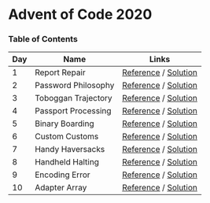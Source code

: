 # Advent of Code 2020

### Table of Contents

| Day | Name                | Links                                                                                        |
| --- | ------------------- | -------------------------------------------------------------------------------------------- |
| 1   | Report Repair       | [Reference](https://adventofcode.com/2020/day/1) / [Solution](/events/2020/day-1/index.ts)   |
| 2   | Password Philosophy | [Reference](https://adventofcode.com/2020/day/2) / [Solution](/events/2020/day-2/index.ts)   |
| 3   | Toboggan Trajectory | [Reference](https://adventofcode.com/2020/day/3) / [Solution](/events/2020/day-3/index.ts)   |
| 4   | Passport Processing | [Reference](https://adventofcode.com/2020/day/4) / [Solution](/events/2020/day-4/index.ts)   |
| 5   | Binary Boarding     | [Reference](https://adventofcode.com/2020/day/5) / [Solution](/events/2020/day-5/index.ts)   |
| 6   | Custom Customs      | [Reference](https://adventofcode.com/2020/day/6) / [Solution](/events/2020/day-6/index.ts)   |
| 7   | Handy Haversacks    | [Reference](https://adventofcode.com/2020/day/7) / [Solution](/events/2020/day-7/index.ts)   |
| 8   | Handheld Halting    | [Reference](https://adventofcode.com/2020/day/8) / [Solution](/events/2020/day-8/index.ts)   |
| 9   | Encoding Error      | [Reference](https://adventofcode.com/2020/day/9) / [Solution](/events/2020/day-9/index.ts)   |
| 10  | Adapter Array       | [Reference](https://adventofcode.com/2020/day/10) / [Solution](/events/2020/day-10/index.ts) |
